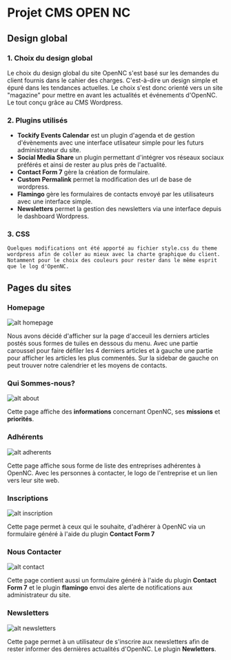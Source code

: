# Projet CMS OPEN NC

## Design global

### 1. Choix du design global
Le choix du design global du site OpenNC s'est basé sur les demandes du client fournis dans le cahier des charges. C'est-à-dire un design simple et épuré dans les tendances actuelles. Le choix s'est donc orienté vers un site "magazine" pour mettre en avant les actualités et événements d'OpenNC. Le tout conçu grâce au CMS Wordpress.

### 2. Plugins utilisés
- **Tockify Events Calendar** est un plugin d'agenda et de gestion d'évènements avec une interface utlisateur simple pour les futurs administrateur du site.
 - **Social Media Share** un plugin permettant d'intégrer vos réseaux sociaux préférés et ainsi de rester au plus près de l'actualité.
- **Contact Form 7** gère la création de formulaire.
- **Custom Permalink** permet la modification des url de base de wordpress.
- **Flamingo** gère les formulaires de contacts envoyé par les utilisateurs avec une interface simple.
- **Newsletters** permet la gestion des newsletters via une interface depuis le dashboard Wordpress.

### 3. CSS
    Quelques modifications ont été apporté au fichier style.css du theme wordpress afin de coller au mieux avec la charte graphique du client. Notamment pour le choix des couleurs pour rester dans le même esprit que le log d'OpenNC.

## Pages du sites
### Homepage
![alt homepage](screenshots/Homepage.png)

Nous avons décidé d'afficher sur la page d'acceuil les derniers articles postés sous formes de tuiles en dessous du menu. Avec une partie caroussel pour faire défiler les 4 derniers articles et à gauche une partie pour afficher les articles les plus commentés.
Sur la sidebar de gauche on peut trouver notre calendrier et les moyens de contacts.

### Qui Sommes-nous?
![alt about](screenshots/qui-sommes-nous.png)

Cette page affiche des **informations** concernant OpenNC, ses **missions** et **priorités**.

### Adhérents
![alt adherents](screenshots/adherents.png)

Cette page affiche sous forme de liste des entreprises adhérentes à OpenNC. Avec les personnes à contacter, le logo de l'entreprise et un lien vers leur site web.

### Inscriptions
![alt inscription](screenshots/inscriptions.png)

Cette page permet à ceux qui le souhaite, d'adhérer à OpenNC via un formulaire généré à l'aide du plugin **Contact Form 7**

### Nous Contacter
![alt contact](screenshots/contact.png)

Cette page contient aussi un formulaire généré à l'aide du plugin **Contact Form 7** et le plugin **flamingo** envoi des alerte de notifications aux administrateur du site.

### Newsletters

![alt newsletters](screenshots/newsletters.png)

Cette page permet à un utilisateur de s'inscrire aux newsletters afin de rester informer des dernières actualités d'OpenNC. Le plugin **Newletters**.
